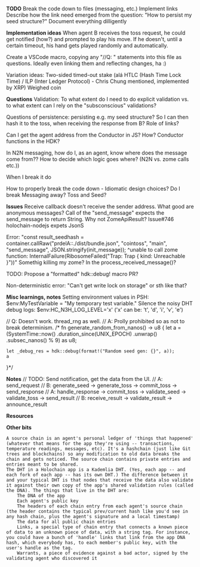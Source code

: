 **TODO**
Break the code down to files (messaging, etc.)
Implement links
    Describe how the link need emerged from the question: "How to persist my seed structure?"
Document everything dilligently

**Implementation ideas**
When agent B receives the toss request, he could get notified (how?) and prompted to play his move.
    If he doesn't, until a certain timeout, his hand gets played randomly and automatically.

Create a VSCode macro, copying any "//Q: " statements into this file as questions.
    Ideally even linking them and reflecting changes, ha :)

Variation ideas:
    Two-sided timed-out stake (alá HTLC (Hash Time Lock Time) / ILP (Inter Ledger Protocol) - Chris Chung mentioned, implemented by XRP)
    Weighed coin
    

**Questions**
Validation: To what extent do I need to do explicit validation vs. to what extent can I rely on the "subsconscious" validations?

Questions of persistence: persisting e.g. my seed structure? So I can then hash it to the toss, when receiving the response from B?
    Role of links?

Can I get the agent address from the Conductor in JS? How? Conductor functions in the HDK?

In N2N messaging, how do I, as an agent, know where does the message come from??
How to decide which logic goes where? (N2N vs. zome calls etc.))

When I break it do

How to properly break the code down - Idiomatic design choices? Do I break Messaging away? Toss and Seed?


**Issues**
Receive callback doesn't receive the sender address. What good are anonymous messages?
Call of the "send_message" expects the send_message to return String. Why not ZomeApiResult<String>?
    Issue#746
holochain-nodejs expets JsonS

Error: "const result_seedhash = container.callRaw("prdelA::./dist/bundle.json", "cointoss", "main", "send_message", JSON.stringify(init_message));
                                    ^unable to call zome function: InternalFailure(RibosomeFailed("Trap: Trap { kind: Unreachable }"))"
    Somethig killing my zome? In the process_received_message()?

TODO: Propose a "formatted" hdk::debug! macro PR?

Non-deterministic error: "Can't get write lock on storage" or sth like that?


**Misc learnings, notes**
Setting environment values in PSH: $env:MyTestVariable = "My temporary test variable."
Silence the noisy DHT debug logs: $env:HC_N3H_LOG_LEVEL='x' ('x' can be: 't', 'd', 'i', 'v', 'e')


// Q: Doesn't work. thread_rng as well.
// A: Prolly prohibited so as not to break determinism.
/* fn generate_random_from_nanos() -> u8 {
    let a = (SystemTime::now()
        .duration_since(UNIX_EPOCH)
        .unwrap()
        .subsec_nanos() % 9) as u8;
    
    let _debug_res = hdk::debug(format!("Random seed gen: {}", a));
    a
}*/



**Notes**
// TODO: Send notification, get the data from the UI.
// A: send_request
// B: generate_seed -> generate_toss -> commit_toss -> send_response
// A: handle_response -> commit_toss -> validate_seed -> validate_toss -> send_result
// B: receive_result -> validate_result -> announce_result


**Resources**


**Other bits**

    A source chain is an agent's personal ledger of 'things that happened' (whatever that means for the app they're using -- transactions, temperature readings, messages, etc). It's a hashchain (just like Git trees and blockchains) so any modification to old data breaks the chain and gets noticed. The source chain contains private entries and entries meant to be shared.
    The DHT in a Holochain app is a Kademlia DHT. (Yes, each app -- and each fork of each app -- has its own DHT.) The difference between it and your typical DHT is that nodes that receive the data also validate it against their own copy of the app's shared validation rules (called the DNA). The things that live in the DHT are:
        The DNA of the app
        Each agent's public key
        The headers of each chain entry from each agent's source chain (the header contains the typical prev/current hash like you'd see in any hash chain, plus the agent's signature and a local timestamp)
        The data for all public chain entries
        Links, a special type of chain entry that connects a known piece of data to an unknown piece of data, with a string tag. For instance, you could have a bunch of 'handle' links that link from the app DNA hash, which everybody has, to each member's public key, with the user's handle as the tag.
        Warrants, a piece of evidence against a bad actor, signed by the validating agent who discovered it

